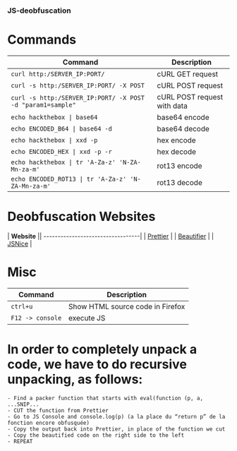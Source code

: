 ### JS-deobfuscation
# Commands

| **Command**   | **Description**   |
| --------------|-------------------|
| `curl http:/SERVER_IP:PORT/` | cURL GET request |
| `curl -s http:/SERVER_IP:PORT/ -X POST` | cURL POST request |
| `curl -s http:/SERVER_IP:PORT/ -X POST -d "param1=sample"` | cURL POST request with data |
| `echo hackthebox \| base64` | base64 encode |
| `echo ENCODED_B64 \| base64 -d` | base64 decode |
| `echo hackthebox \| xxd -p` | hex encode |
| `echo ENCODED_HEX \| xxd -p -r` | hex decode |
| `echo hackthebox \| tr 'A-Za-z' 'N-ZA-Mn-za-m'` | rot13 encode |
| `echo ENCODED_ROT13 \| tr 'A-Za-z' 'N-ZA-Mn-za-m'` | rot13 decode |

# Deobfuscation Websites

| **Website** || ----------------------------------|
| [Prettier](https://prettier.io/playground/) |
| [Beautifier](https://beautifier.io/) |
| [JSNice](http://www.jsnice.org/) |

# Misc

| **Command**   | **Description**   |
| --------------|-------------------|
| `ctrl+u` | Show HTML source code in Firefox |
| `F12 -> console` | execute JS |
 
 In order to completely unpack a code, we have to do recursive unpacking, as follows:
=====================================================

    - Find a packer function that starts with eval(function (p, a, ...SNIP...
    - CUT the function from Prettier
    - Go to JS Console and console.log(p) (a la place du “return p” de la fonction encore obfusquée)
    - Copy the output back into Prettier, in place of the function we cut
    - Copy the beautified code on the right side to the left
    - REPEAT



